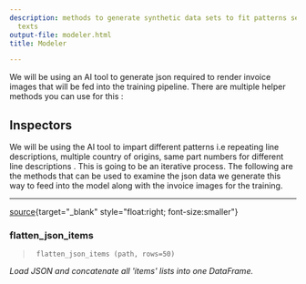 ```yaml
---
description: methods to generate synthetic data sets to fit patterns seen in invoice
  texts
output-file: modeler.html
title: Modeler

---
```



<!-- WARNING: THIS FILE WAS AUTOGENERATED! DO NOT EDIT! -->

We will be using an AI tool to generate json required to render invoice images that will be fed into the training pipeline. There are multiple helper methods you can use for this :

## Inspectors
 We will be using the AI tool to impart different patterns i.e repeating line descriptions, multiple country of origins, same part numbers for different line descriptions . This is going to be an iterative process. The following are the methods that can be used to examine the json data we generate this way to feed into the model along with the invoice images for the training.

---

[source](https://github.com/alix559/ocr_developer_kit/blob/main/ocr_developer_kit/modeler.py#L13){target="_blank" style="float:right; font-size:smaller"}

### flatten_json_items

>      flatten_json_items (path, rows=50)

*Load JSON and concatenate all 'items' lists into one DataFrame.*



